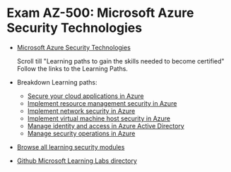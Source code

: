 # Exam AZ-500: Microsoft Azure Security Technologies

* [Microsoft Azure Security Technologies](https://docs.microsoft.com/en-us/learn/certifications/azure-security-engineer)
    
    Scroll till "Learning paths to gain the skills needed to become certified" Follow the links to the Learning Paths.
* Breakdown Learning paths:
  - [Secure your cloud applications in Azure](https://docs.microsoft.com/learn/paths/secure-your-cloud-apps/)
  - [Implement resource management security in Azure](https://docs.microsoft.com/learn/paths/implement-resource-mgmt-security/)
  - [Implement network security in Azure](https://docs.microsoft.com/learn/paths/implement-network-security/)
  - [Implement virtual machine host security in Azure](https://docs.microsoft.com/learn/paths/implement-host-security/)
  - [Manage identity and access in Azure Active Directory](https://docs.microsoft.com/learn/paths/manage-identity-and-access/)
  - [Manage security operations in Azure](https://docs.microsoft.com/learn/paths/manage-security-operations/)
  
* [Browse all learning security modules](https://docs.microsoft.com/en-us/learn/browse/?term=security)
* [Github Microsoft Learning Labs directory](https://github.com/MicrosoftLearning?)
